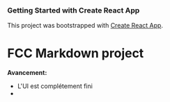 ### Getting Started with Create React App

This project was bootstrapped with [Create React App](https://github.com/facebook/create-react-app).

# FCC Markdown project 

**Avancement:**
- L'UI est complétement fini 
-  

